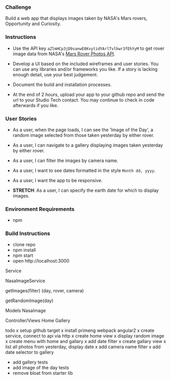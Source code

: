 ### Challenge

Build a web app that displays images taken by NASA's Mars rovers, Opportunity and Curiosity.


### Instructions

* Use the API key `aZlmHCp3jD9sanwE8KvytidYArlTvlhwr3fEhYyM` to get rover image data from NASA's [Mars Rover Photos API](https://api.nasa.gov/api.html#MarsPhotos).

* Develop a UI based on the included wireframes and user stories. You can use any libraries and/or frameworks you like. If a story is lacking enough detail, use your best judgement. 

* Document the build and installation processes.

* At the end of 2 hours, upload your app to your github repo and send the url to your Studio Tech contact. You may continue to check in code afterwards if you like.


### User Stories

* As a user, when the page loads, I can see the 'Image of the Day', a random image selected from those taken yesterday by either rover.

* As a user, I can navigate to a gallery displaying images taken yesterday by either rover.

* As a user, I can filter the images by camera name.

* As a user, I want to see dates formatted in the style `Month dd, yyyy`.

* As a user, I want the app to be responsive.

* **STRETCH**: As a user, I can specify the earth date for which to display images.

### Environment Requirements
* npm


### Build Instructions
* clone repo
* npm install
* npm start
* open http://localhost:3000

Service

NasaImageService

getImages(filter) (day, rover, camera)

getRandomImage(day)

Models
NasaImage

Controller/Views
Home
Gallery

todo
x setup github target
x install primeng webpack angular2
x create service, connect to api via http
x create home view
x display random image
x create menu with home and gallary
x add date filter
x create gallary view
x list all photos from yesterday, display date
x add camera name filter
x add date selector to gallery
- add gallery tests
- add image of the day tests
- remove bloat from starter lib
